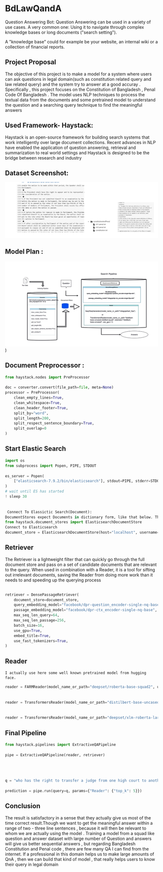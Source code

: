 ﻿# BdLawQandA
Question Answering Bot:
Question Answering can be used in a variety of use cases. A very common one: Using it to navigate through complex knowledge bases or long documents ("search setting").

A "knowledge base" could for example be your website, an internal wiki or a collection of financial reports. 

## Project Proposal
The objective of this project is to make a model for a system where users can ask questions in legal domain(such as constitution related query and law related query) and the system try to answer   at a good accuray .  Specifically , this project focuses on the Constitution of Bangladesh , Penal Code Of Bangladesh  . The model uses NLP techniques to process the textual data from the documents and some pretrained model to understand the question and a searching query technique to find the meaningful answers

## Used Framework- Haystack:

Haystack is an open-source framework for building search systems that work intelligently over large document collections. Recent advances in NLP have enabled the application of question answering, retrieval and summarization to real world settings and Haystack is designed to be the bridge between research and industry


## Dataset Screenshot:
![screenshot](https://github.com/syedahmmednorthsouth/BdLawQandA/blob/main/Screenshot%202022-10-21%20195118.jpg)
 
## Model Plan :
![Screenshot 2022-10-21 194214.jpg](https://github.com/syedahmmednorthsouth/BdLawQandA/blob/main/Screenshot%202022-10-21%20194214.jpg))


## Document Preprocessor :

```python
from haystack.nodes import PreProcessor

doc = converter.convert(file_path=file, meta=None)
processor = PreProcessor(
    clean_empty_lines=True,
    clean_whitespace=True,
    clean_header_footer=True,
    split_by="word",
    split_length=200,
    split_respect_sentence_boundary=True,
    split_overlap=0
)
```
		







## Start Elastic Search 

   
```python
import os
from subprocess import Popen, PIPE, STDOUT

es_server = Popen(
    ["elasticsearch-7.9.2/bin/elasticsearch"], stdout=PIPE, stderr=STDOUT, preexec_fn=lambda: os.setuid(1)  # as daemon
)
# wait until ES has started
! sleep 30

 
 Connect To Elassictic Search(Document):
DocumentStores expect Documents in dictionary form, like that below. They are loaded using the DocumentStore.write_documents() method
from haystack.document_stores import ElasticsearchDocumentStore
Connect to Elasticsearch
document_store = ElasticsearchDocumentStore(host="localhost", username="", password="", index="document")

```



 

## Retriever
The Retriever is a lightweight filter that can quickly go through the full document store and pass on a set of candidate documents that are relevant to the query. When used in combination with a Reader, it is a tool for sifting out irrelevant documents, saving the Reader from doing more work than it needs to and speeding up the querying process

```python
	
retriever = DensePassageRetriever(
    document_store=document_store,
    query_embedding_model="facebook/dpr-question_encoder-single-nq-base",
    passage_embedding_model="facebook/dpr-ctx_encoder-single-nq-base",
    max_seq_len_query=64,
    max_seq_len_passage=256,
    batch_size=16,
    use_gpu=True,
    embed_title=True,
    use_fast_tokenizers=True,
)
```




## Reader 
	I actually use here some well known pretrained model from hugging face.
	

```python
reader = FARMReader(model_name_or_path="deepset/roberta-base-squad2", use_gpu=True)


reader = TransformersReader(model_name_or_path="distilbert-base-uncased-distilled-squad", tokenizer="distilbert-base-uncased", use_gpu=-1)


reader = TransformersReader(model_name_or_path="deepset/xlm-roberta-large-squad2", tokenizer="deepset/xlm-roberta-large-squad2", use_gpu=-1)

```



## Final Pipeline

```python
from haystack.pipelines import ExtractiveQAPipeline

pipe = ExtractiveQAPipeline(reader, retriever)

 


q = "who has the right to transfer a judge from one high court to another high court?"

prediction = pipe.run(query=q, params={"Reader": {"top_k": 5}})
```
 

	
	
 
 
## Conclusion
The result is satisfactory in a sense that they actually give us most of the time correct result.Though we want to get the meaningful answer within a range of two - three line sentences , because it will then be relevant to whom we are actually using the model .   Training a model from a squad like question and answer dataset with large number of 
Question and answers will give us better sequential answers , but regarding Bangladesh Constitution and Penal code , there are few many QA I can find from the internet. If a professional in this domain helps us to make large amounts of QnA , then we can build that kind of model , that really helps users to know their query in legal domain
 
 
 
